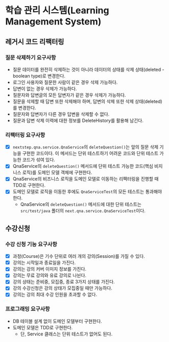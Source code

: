 # 학습 관리 시스템(Learning Management System)

## 레거시 코드 리팩터링

### 질문 삭제하기 요구사항

- 질문 데이터를 완전히 삭제하는 것이 아니라 데이터의 상태를 삭제 상태(deleted - boolean type)로 변경한다.
- 로그인 사용자와 질문한 사람이 같은 경우 삭제 가능하다.
- 답변이 없는 경우 삭제가 가능하다.
- 질문자와 답변글의 모든 답변자가 같은 경우 삭제가 가능하다.
- 질문을 삭제할 때 답변 또한 삭제해야 하며, 답변의 삭제 또한 삭제 상태(deleted)를 변경한다.
- 질문자와 답변자가 다른 경우 답변을 삭제할 수 없다.
- 질문과 답변 삭제 이력에 대한 정보를 DeleteHistory를 활용해 남긴다.

### 리팩터링 요구사항

- [x] `nextstep.qna.service.QnaService`의 `deleteQuestion()`는 앞의 질문 삭제 기능을 구현한 코드이다. 이 메서드는 단위 테스트하기 어려운 코드와 단위 테스트 가능한 코드가 섞여 있다.
- [x] QnaService의 `deleteQuestion()` 메서드에 단위 테스트 가능한 코드(핵심 비지니스 로직)를 도메인 모델 객체에 구현한다.
- [x] QnaService의 비즈니스 로직을 도메인 모델로 이동하는 리팩터링을 진행할 때 TDD로 구현한다.
- [x] 도메인 모델로 로직을 이동한 후에도 `QnaServiceTest`의 모든 테스트는 통과해야 한다.
  - QnaService의 `deleteQuestion()` 메서드에 대한 단위 테스트는 `src/test/java` 폴더의 `next.qna.service.QnaServiceTest`이다.

## 수강신청

### 수강 신청 기능 요구사항

- [x] 과정(Course)은 기수 단위로 여러 개의 강의(Session)를 가질 수 있다.
- [x] 강의는 시작일과 종료일을 가진다.
- [x] 강의는 강의 커버 이미지 정보를 가진다.
- [x] 강의는 무료 강의와 유료 강의로 나뉜다.
- [x] 강의 상태는 준비중, 모집중, 종료 3가지 상태를 가진다.
- [x] 강의 수강신청은 강의 상태가 모집중일 때만 가능하다.
- [x] 강의는 강의 최대 수강 인원을 초과할 수 없다.

### 프로그래밍 요구사항

- DB 테이블 설계 없이 도메인 모델부터 구현한다.
- 도메인 모델은 TDD로 구현한다.
  - 단, Service 클래스는 단위 테스트가 없어도 된다.
